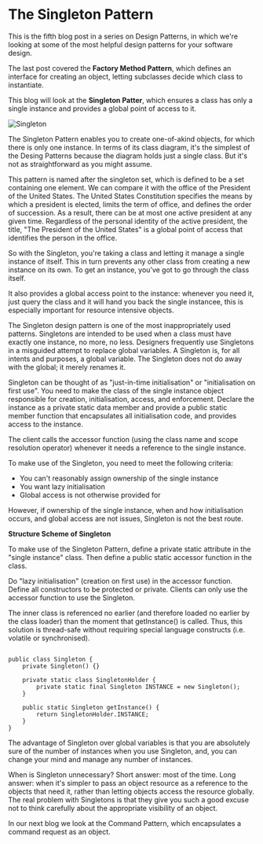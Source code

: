 # The Singleton Pattern #

This is the fifth blog post in a series on Design Patterns, in which we're looking at some of the most helpful design patterns for your software design.

The last post covered the **Factory Method Pattern**, which defines an interface for creating an object, letting subclasses decide which class to instantiate. 

This blog will look at the **Singleton Patter**, which ensures a class has only a single instance and provides a global point of access to it.

![Singleton](https://user-images.githubusercontent.com/63193195/81503672-d4456700-92dc-11ea-90ed-e936fc76d866.jpg)

The Singleton Pattern enables you to create one-of-akind objects, for which there is only one instance. In terms of its class diagram, it's the simplest of the Desing Patterns because the diagram holds just a single class. But it's not as straightforward as you might assume. 

This pattern is named after the singleton set, which is defined to be a set containing one element. We can compare it with the office of the President of the United States. The United States Constitution specifies the means by which a president is elected, limits the term of office, and defines the order of succession. As a result, there can be at most one active president at any given time. Regardless of the personal identity of the active president, the title, "The President of the United States" is a global point of access that identifies the person in the office.

So with the Singleton, you're taking a class and letting it manage a single instance of itself. This in turn prevents any other class from creating a new instance on its own. To get an instance, you’ve got to go through the class itself.

It also provides a global access point to the instance: whenever you need it, just query the class and it will hand you back the single instancee, this is especially important for resource intensive objects.

The Singleton design pattern is one of the most inappropriately used patterns. Singletons are intended to be used when a class must have exactly one instance, no more, no less. Designers frequently use Singletons in a misguided attempt to replace global variables. A Singleton is, for all intents and purposes, a global variable. The Singleton does not do away with the global; it merely renames it. 

Singleton can be thought of as "just-in-time initialisation" or "initialisation on first use". You need to make the class of the single instance object responsible for creation, initialisation, access, and enforcement. Declare the instance as a private static data member and provide a public static member function that encapsulates all initialisation code, and provides access to the instance.

The client calls the accessor function (using the class name and scope resolution operator) whenever it needs a reference to the single instance.

To make use of the Singleton, you need to meet the following criteria:

- You can't reasonably assign ownership of the single instance 
- You want lazy initialisation 
- Global access is not otherwise provided for 

However, if ownership of the single instance, when and how initialisation occurs, and global access are not issues, Singleton is not the best route. 

**Structure Scheme of Singleton**

To make use of the Singleton Pattern, define a private static attribute in the "single instance" class. Then define a public static accessor function in the class. 

Do "lazy initialisation" (creation on first use) in the accessor function. Define all constructors to be protected or private. Clients can only use the accessor function to  use the Singleton. 

The inner class is referenced no earlier (and therefore loaded no earlier by the class loader) than the moment that getInstance() is called. Thus, this solution is thread-safe without requiring special language constructs (i.e. volatile or synchronised).

```

public class Singleton {
    private Singleton() {}

    private static class SingletonHolder {
        private static final Singleton INSTANCE = new Singleton();
    }

    public static Singleton getInstance() {
        return SingletonHolder.INSTANCE;
    }
}
```

The advantage of Singleton over global variables is that you are absolutely sure of the number of instances when you use Singleton, and, you can change your mind and manage any number of instances. 

When is Singleton unnecessary? Short answer: most of the time. Long answer: when it's simpler to pass an object resource as a reference to the objects that need it, rather than letting objects access the resource globally. The real problem with Singletons is that they give you such a good excuse not to think carefully about the appropriate visibility of an object. 

In our next blog we look at the Command Pattern, which encapsulates a command request as an object.
